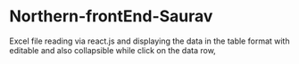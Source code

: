 # Northern-frontEnd-Saurav
Excel file reading via react.js and displaying the data in the table format with editable and also collapsible while click on the data row,
